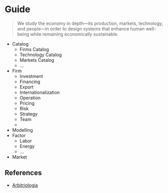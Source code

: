 # Guide

> We study the economy in depth—its production, markets, technology, and people—in order to design systems that enhance human well-being while remaining economically sustainable.

- Catalog
    - Firms Catalog
    - Technology Catalog
    - Markets Catalog
    - ...
- Firm
    - Investment
    - Financing
    - Export
    - Internationalization
    - Operation
    - Pricing
    - Risk
    - Strategy
    - Team
    - 
- Modelling
- Factor
    - Labor
    - Energy
    - ...
- Market
## References

- [Arbitriologia](https://github.com/csiglab/Arbitriologia)

